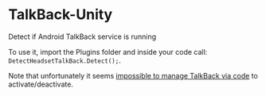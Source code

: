 TalkBack-Unity
==============

Detect if Android TalkBack service is running

To use it, import the Plugins folder and inside your code call: `DetectHeadsetTalkBack.Detect();`.

Note that unfortunately it seems [impossible to manage TalkBack via code](https://groups.google.com/d/msg/eyes-free-dev/yQO7C9lE_x8/9GWtxxXQO6AJ) to activate/deactivate.
